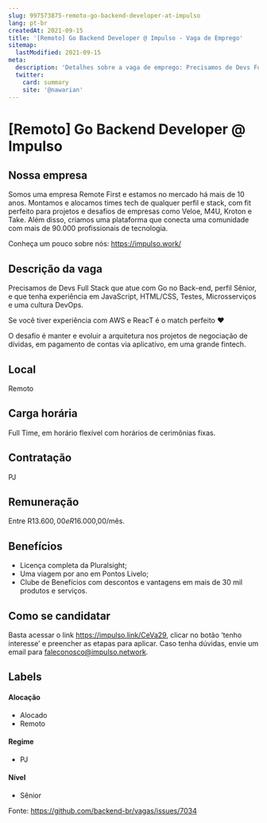 ```yaml
---
slug: 997573875-remoto-go-backend-developer-at-impulso
lang: pt-br
createdAt: 2021-09-15
title: '[Remoto] Go Backend Developer @ Impulso - Vaga de Emprego'
sitemap:
  lastModified: 2021-09-15
meta:
  description: 'Detalhes sobre a vaga de emprego: Precisamos de Devs Full Stack que atue com Go no Back-end, perfil Sênior, e que tenha experiência em JavaScript, HTML/CSS, Testes, Microsserviços e uma cultura DevOps. Se você tiver experiência com AWS e ReacT é o match perfeito ❤️ O desafio é manter e evoluir a arquitetura nos projetos de negociação de dívidas, em pagamento de contas via aplicativo, em uma grande fintech.'
  twitter:
    card: summary
    site: '@nawarian'
---
```


# [Remoto] Go Backend Developer @ Impulso

## Nossa empresa

Somos uma empresa Remote First e estamos no mercado há mais de 10 anos. Montamos e alocamos times tech de qualquer perfil e stack, com fit perfeito para projetos e desafios de empresas como Veloe, M4U, Kroton e Take. Além disso, criamos uma plataforma que conecta uma comunidade com mais de 90.000 profissionais de tecnologia.

Conheça um pouco sobre nós: https://impulso.work/

## Descrição da vaga

Precisamos de Devs Full Stack que atue com Go no Back-end, perfil Sênior, e que tenha experiência em JavaScript, HTML/CSS, Testes, Microsserviços e  uma cultura DevOps.

Se você tiver experiência com AWS e ReacT é o match perfeito ❤️

O desafio é manter e evoluir a arquitetura nos projetos de negociação de dívidas, em pagamento de contas via aplicativo, em uma grande fintech.

## Local

Remoto

## Carga horária

Full Time, em horário flexível com horários de cerimônias fixas.

## Contratação

PJ 

## Remuneração

Entre R$13.600,00 e R$16.000,00/mês.

## Benefícios

- Licença completa da Pluralsight;
- Uma viagem por ano em Pontos Livelo;
- Clube de Benefícios com descontos e vantagens em mais de 30 mil produtos e serviços.

## Como se candidatar

Basta acessar o link https://impulso.link/CeVa29, clicar no botão ‘tenho interesse’ e preencher as etapas para aplicar. Caso tenha dúvidas, envie um email para faleconosco@impulso.network.

## Labels
<!-- retire os labels que não fazem sentido à vaga -->

#### Alocação
- Alocado
- Remoto

#### Regime

- PJ

#### Nível

- Sênior





Fonte: https://github.com/backend-br/vagas/issues/7034